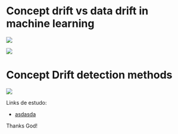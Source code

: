 # Concept drift vs data drift in machine learning

![](https://pbs.twimg.com/media/FANasU2UcAYKzHB?format=jpg&name=small)

![](https://datajello.com/wp-content/uploads/2022/05/Screen-Shot-2022-07-07-at-9.07.46-AM-300x194.png)


# Concept Drift detection methods

![](https://www.aporia.com/wp-content/webp-express/webp-images/uploads/2021/08/8-concept-drift-detection-methods.png.webp)





Links de estudo:

* [asdasda](https://analyticsindiamag.com/concept-drift-vs-data-drift-in-machine-learning/)






Thanks God! 
